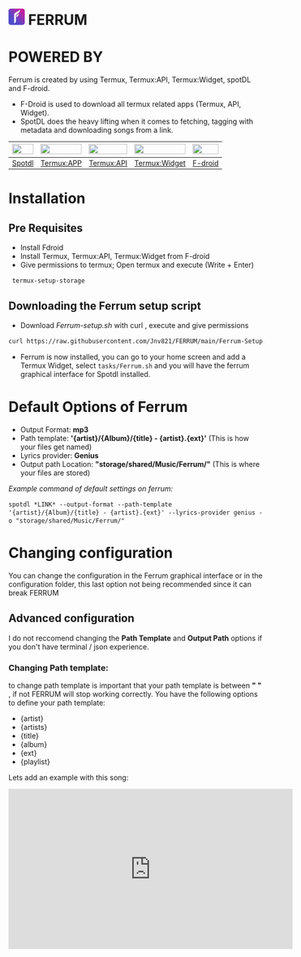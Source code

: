 # <img src="Icons/FERRUM.png" alt="Ferrum Logo Image" width="32px" height="32px"> FERRUM




# POWERED BY
Ferrum is created by using Termux, Termux:API, Termux:Widget, spotDL and F-droid.
 - F-Droid is used to download all termux related apps (Termux, API, Widget).
 - SpotDL does the heavy lifting when it comes to fetching, tagging with metadata and downloading songs from a link.
 
| <img src="https://github.com/spotDL/spotify-downloader/blob/master/docs/static/logo-transparent.png?raw=true" width="100%" height="100%">|<img src="https://github.com/termux/termux-app/blob/master/art/ic_launcher2_round.png?raw=true" width="100%" height="100%">|<img src="https://github.com/termux/termux-app/blob/master/art/ic_launcher2_round.png?raw=true" width="100%" height="100%">|<img src="https://github.com/termux/termux-app/blob/master/art/ic_launcher2_round.png?raw=true" width="100%" height="100%">|<img src="https://upload.wikimedia.org/wikipedia/commons/thumb/3/3c/F-Droid_Logo_4.svg/1200px-F-Droid_Logo_4.svg.png" width="100%" height="100%">|
|--------|------------|------------|---------------|--------|
| [Spotdl](https://github.com/spotDL/spotify-downloader) | [Termux:APP](https://github.com/termux/termux-app) | [Termux:API](https://github.com/termux/termux-api) | [Termux:Widget](https://github.com/termux/termux-widget)  | [F-droid](https://github.com/f-droid/fdroidclient) |

# Installation

  ## Pre Requisites
   - Install Fdroid
   - Install Termux, Termux:API, Termux:Widget from F-droid
   - Give permissions to termux; Open termux and execute (Write + Enter)
   ```
    termux-setup-storage
   ```
  ## Downloading the Ferrum setup script

  - Download _Ferrum-setup.sh_ with curl , execute and give permissions
  ```sh
  curl https://raw.githubusercontent.com/Jnv821/FERRUM/main/Ferrum-Setup.sh?token=GHSAT0AAAAAABRRH7L3JAOMOMSMPR2ZFOEYYQZN2GQ > Ferrum-Setup.sh ; chmod +x Ferrum-Setup.sh ; source Ferrum-Setup.sh
  ```
  - Ferrum is now installed, you can go to your home screen and add a Termux Widget, select ``tasks/Ferrum.sh`` and you will have the ferrum graphical interface for Spotdl installed.
  
# Default Options of Ferrum
 - Output Format: **mp3**
 - Path template: **'{artist}/{Album}/{title} - {artist}.{ext}'** (This is how your files get named)
 - Lyrics provider: **Genius**
 - Output path Location: **"storage/shared/Music/Ferrum/"**  (This is where your files are stored)

 *Example command of default settings on ferrum:*
```
spotdl *LINK* --output-format --path-template '{artist}/{Album}/{title} - {artist}.{ext}' --lyrics-provider genius -o "storage/shared/Music/Ferrum/"
```
# Changing configuration

You can change the configuration in the Ferrum graphical interface or in the configuration folder, this last option not being recommended since it can break FERRUM

## Advanced configuration
  I do not reccomend changing the **Path Template** and **Output Path** options if you don't have terminal / json experience. 
  
  ### Changing Path template:
  to change path template is important that your path template is between **" "** , if not FERRUM will stop working correctly. You have the following options to define your path template:
  
   - {artist}
   - {artists}
   - {title}
   - {album}
   - {ext}
   - {playlist}
   
  Lets add an example with this song: 
  
  <iframe width="560" height="315" src="https://www.youtube.com/embed/iFBic5SN0nM?start=1" title="YouTube video player" frameborder="0" allow="accelerometer; autoplay; clipboard-write; encrypted-media; gyroscope; picture-in-picture" allowfullscreen></iframe>

